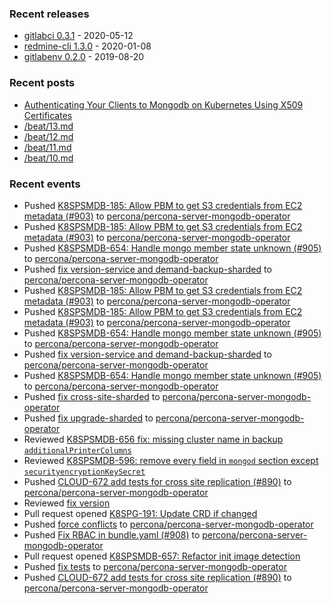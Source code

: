 ### Recent releases

* [gitlabci 0.3.1](https://github.com/egegunes/gitlabci/releases/tag/0.3.1) - 2020-05-12
* [redmine-cli 1.3.0](https://github.com/egegunes/redmine-cli/releases/tag/1.3.0) - 2020-01-08
* [gitlabenv 0.2.0](https://github.com/egegunes/gitlabenv/releases/tag/0.2.0) - 2019-08-20

### Recent posts

* [Authenticating Your Clients to Mongodb on Kubernetes Using X509 Certificates](https://ege.dev/posts/authenticating-your-clients-to-mongodb-on-kubernetes-using-x509-certificates/)
* [/beat/13.md](https://ege.dev/beat/13/)
* [/beat/12.md](https://ege.dev/beat/12/)
* [/beat/11.md](https://ege.dev/beat/11/)
* [/beat/10.md](https://ege.dev/beat/10/)

### Recent events

* Pushed [K8SPSMDB-185: Allow PBM to get S3 credentials from EC2 metadata (#903)](https://github.com/percona/percona-server-mongodb-operator/commit/441deb83b2fcdda4c5ee2fdb86121cfc26e5d2b3) to [percona/percona-server-mongodb-operator](https://github.com/percona/percona-server-mongodb-operator)
* Pushed [K8SPSMDB-185: Allow PBM to get S3 credentials from EC2 metadata (#903)](https://github.com/percona/percona-server-mongodb-operator/commit/441deb83b2fcdda4c5ee2fdb86121cfc26e5d2b3) to [percona/percona-server-mongodb-operator](https://github.com/percona/percona-server-mongodb-operator)
* Pushed [K8SPSMDB-654: Handle mongo member state unknown (#905)](https://github.com/percona/percona-server-mongodb-operator/commit/6d035a8f9fe19246e4c9cb60033b4202f31f0cbc) to [percona/percona-server-mongodb-operator](https://github.com/percona/percona-server-mongodb-operator)
* Pushed [fix version-service and demand-backup-sharded](https://github.com/percona/percona-server-mongodb-operator/commit/1e71ae6c233f5e266c10dc5667f7d475ad2dd350) to [percona/percona-server-mongodb-operator](https://github.com/percona/percona-server-mongodb-operator)
* Pushed [K8SPSMDB-185: Allow PBM to get S3 credentials from EC2 metadata (#903)](https://github.com/percona/percona-server-mongodb-operator/commit/441deb83b2fcdda4c5ee2fdb86121cfc26e5d2b3) to [percona/percona-server-mongodb-operator](https://github.com/percona/percona-server-mongodb-operator)
* Pushed [K8SPSMDB-185: Allow PBM to get S3 credentials from EC2 metadata (#903)](https://github.com/percona/percona-server-mongodb-operator/commit/441deb83b2fcdda4c5ee2fdb86121cfc26e5d2b3) to [percona/percona-server-mongodb-operator](https://github.com/percona/percona-server-mongodb-operator)
* Pushed [K8SPSMDB-654: Handle mongo member state unknown (#905)](https://github.com/percona/percona-server-mongodb-operator/commit/6d035a8f9fe19246e4c9cb60033b4202f31f0cbc) to [percona/percona-server-mongodb-operator](https://github.com/percona/percona-server-mongodb-operator)
* Pushed [fix version-service and demand-backup-sharded](https://github.com/percona/percona-server-mongodb-operator/commit/1e71ae6c233f5e266c10dc5667f7d475ad2dd350) to [percona/percona-server-mongodb-operator](https://github.com/percona/percona-server-mongodb-operator)
* Pushed [K8SPSMDB-654: Handle mongo member state unknown (#905)](https://github.com/percona/percona-server-mongodb-operator/commit/6d035a8f9fe19246e4c9cb60033b4202f31f0cbc) to [percona/percona-server-mongodb-operator](https://github.com/percona/percona-server-mongodb-operator)
* Pushed [fix cross-site-sharded](https://github.com/percona/percona-server-mongodb-operator/commit/86cfcaa82322d833fc9711846a304565c236c9b0) to [percona/percona-server-mongodb-operator](https://github.com/percona/percona-server-mongodb-operator)
* Pushed [fix upgrade-sharded](https://github.com/percona/percona-server-mongodb-operator/commit/223731ba9a2056dd9bc2b76a134043cfe32bb27c) to [percona/percona-server-mongodb-operator](https://github.com/percona/percona-server-mongodb-operator)
* Reviewed [K8SPSMDB-656 fix: missing cluster name in backup `additionalPrinterColumns`](https://github.com/percona/percona-server-mongodb-operator/pull/909)
* Reviewed [K8SPSMDB-596: remove every field in `mongod` section except `securityencryptionKeySecret`](https://github.com/percona/percona-server-mongodb-operator/pull/882)
* Pushed [CLOUD-672 add tests for cross site replication (#890)](https://github.com/percona/percona-server-mongodb-operator/commit/b58b5ef6c9d817634ed8ca6e8ace753f2e659b9a) to [percona/percona-server-mongodb-operator](https://github.com/percona/percona-server-mongodb-operator)
* Reviewed [fix version](https://github.com/percona/percona-xtradb-cluster-operator/pull/1111)
* Pull request opened [K8SPG-191: Update CRD if changed](https://github.com/percona/percona-postgresql-operator/pull/222)
* Pushed [force conflicts](https://github.com/percona/percona-server-mongodb-operator/commit/d0f424e6101709eab9ee8a6304055b833994aad6) to [percona/percona-server-mongodb-operator](https://github.com/percona/percona-server-mongodb-operator)
* Pushed [Fix RBAC in bundle.yaml (#908)](https://github.com/percona/percona-server-mongodb-operator/commit/f42161ca2e15027de63a29e5550a5cd9719f4862) to [percona/percona-server-mongodb-operator](https://github.com/percona/percona-server-mongodb-operator)
* Pull request opened [K8SPSMDB-657: Refactor init image detection](https://github.com/percona/percona-server-mongodb-operator/pull/910)
* Pushed [fix tests](https://github.com/percona/percona-server-mongodb-operator/commit/83715b7c8d8d3c5dd22c51a41fad1420d13fb5b4) to [percona/percona-server-mongodb-operator](https://github.com/percona/percona-server-mongodb-operator)
* Pushed [CLOUD-672 add tests for cross site replication (#890)](https://github.com/percona/percona-server-mongodb-operator/commit/b58b5ef6c9d817634ed8ca6e8ace753f2e659b9a) to [percona/percona-server-mongodb-operator](https://github.com/percona/percona-server-mongodb-operator)
